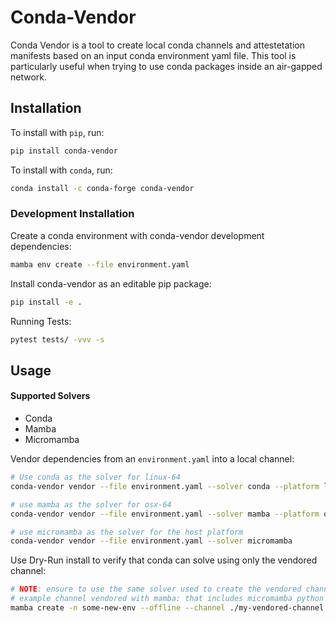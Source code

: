 # Conda-Vendor

Conda Vendor is a tool to create local conda channels and attestetation manifests based on an input conda environment yaml file. This tool is particularly useful when trying to use conda packages inside an air-gapped network.


## Installation

To install with `pip`, run:
```bash
pip install conda-vendor
```

To install with `conda`, run:
```bash
conda install -c conda-forge conda-vendor
```

### Development Installation
Create a conda environment with conda-vendor development dependencies:
```bash
mamba env create --file environment.yaml
```

Install conda-vendor as an editable pip package:
```bash
pip install -e .
```

Running Tests:
```bash
pytest tests/ -vvv -s
```

## Usage

#### Supported Solvers
* Conda
* Mamba
* Micromamba

Vendor dependencies from an  `environment.yaml` into a local channel:
```bash
# Use conda as the solver for linux-64
conda-vendor vendor --file environment.yaml --solver conda --platform linux-64

# use mamba as the solver for osx-64
conda-vendor vendor --file environment.yaml --solver mamba --platform osx-64

# use micromamba as the solver for the host platform
conda-vendor vendor --file environment.yaml --solver micromamba
```

Use Dry-Run install to verify that conda can solve using only the vendored channel:
```bash
# NOTE: ensure to use the same solver used to create the vendored channel
# example channel vendored with mamba: that includes micromamba python and pip
mamba create -n some-new-env --offline --channel ./my-vendored-channel --override-channels --dry-run micromamba python pip 
```

